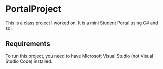 # PortalProject
This is a class project I worked on. It is a mini Student Portal using C# and sql. 

## Requirements
To run this project, you need to have Microsoft Visual Studio (not Visual Studio Code) installed. 

